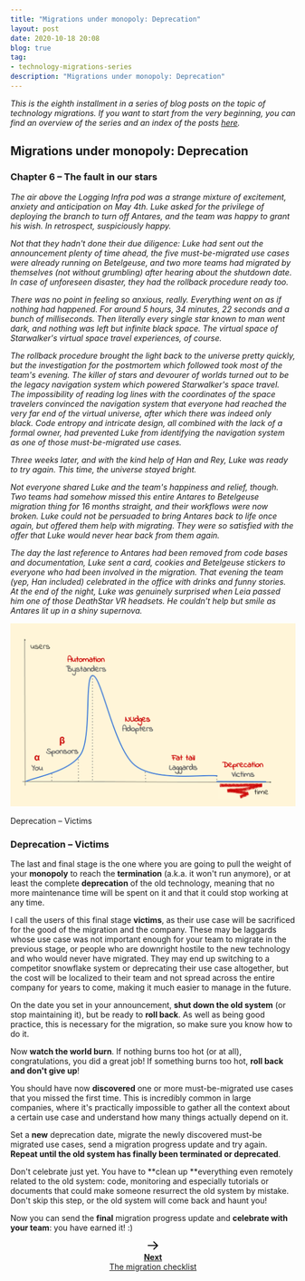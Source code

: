 ```yaml
---
title: "Migrations under monopoly: Deprecation"
layout: post
date: 2020-10-18 20:08
blog: true
tag:
- technology-migrations-series
description: "Migrations under monopoly: Deprecation"
---
```


_This is the eighth installment in a series of blog posts on the topic of technology migrations. If you want to start from the very beginning, you can find an overview of the series and an index of the posts [here](http://poros.github.io/technology-migrations-series/)._

## Migrations under monopoly: Deprecation

### Chapter 6 – The fault in our stars

_The air above the Logging Infra pod was a strange mixture of excitement, anxiety and anticipation on May 4th. Luke asked for the privilege of deploying the branch to turn off Antares, and the team was happy to grant his wish. In retrospect, suspiciously happy._

_Not that they hadn't done their due diligence: Luke had sent out the announcement plenty of time ahead, the five must-be-migrated use cases were already running on Betelgeuse, and two more teams had migrated by themselves (not without grumbling) after hearing about the shutdown date. In case of unforeseen disaster, they had the rollback procedure ready too._

_There was no point in feeling so anxious, really. Everything went on as if nothing had happened. For around 5 hours, 34 minutes, 22 seconds and a bunch of milliseconds. Then literally every single star known to man went dark, and nothing was left but infinite black space. The virtual space of Starwalker's virtual space travel experiences, of course._

_The rollback procedure brought the light back to the universe pretty quickly, but the investigation for the postmortem which followed took most of the team's evening. The killer of stars and devourer of worlds turned out to be the legacy navigation system which powered Starwalker's space travel. The impossibility of reading log lines with the coordinates of the space travelers convinced the navigation system that everyone had reached the very far end of the virtual universe, after which there was indeed only black. Code entropy and intricate design, all combined with the lack of a formal owner, had prevented Luke from identifying the navigation system as one of those must-be-migrated use cases._

_Three weeks later, and with the kind help of Han and Rey, Luke was ready to try again. This time, the universe stayed bright._

_Not everyone shared Luke and the team's happiness and relief, though. Two teams had somehow missed this entire Antares to Betelgeuse migration thing for 16 months straight, and their workflows were now broken. Luke could not be persuaded to bring Antares back to life once again, but offered them help with migrating. They were so satisfied with the offer that Luke would never hear back from them again._

_The day the last reference to Antares had been removed from code bases and documentation, Luke sent a card, cookies and Betelgeuse stickers to everyone who had been involved in the migration. That evening the team (yep, Han included) celebrated in the office with drinks and funny stories. At the end of the night, Luke was genuinely surprised when Leia passed him one of those DeathStar VR headsets. He couldn't help but smile as Antares lit up in a shiny supernova._

![Deprecation](/assets/images/migrations_under_monopoly_6.png)
<figcaption class="caption">Deprecation – Victims</figcaption>

### Deprecation – Victims

The last and final stage is the one where you are going to pull the weight of your **monopoly** to reach the **termination** (a.k.a. it won't run anymore), or at least the complete **deprecation** of the old technology, meaning that no more maintenance time will be spent on it and that it could stop working at any time.

I call the users of this final stage **victims**, as their use case will be sacrificed for the good of the migration and the company. These may be laggards whose use case was not important enough for your team to migrate in the previous stage, or people who are downright hostile to the new technology and who would never have migrated. They may end up switching to a competitor snowflake system or deprecating their use case altogether, but the cost will be localized to their team and not spread across the entire company for years to come, making it much easier to manage in the future.

On the date you set in your announcement, **shut down the old system** (or stop maintaining it), but be ready to **roll back**. As well as being good practice, this is necessary for the migration, so make sure you know how to do it.

Now **watch the world burn**. If nothing burns too hot (or at all), congratulations, you did a great job! If something burns too hot, **roll back and don't give up**!

You should have now **discovered** one or more must-be-migrated use cases that you missed the first time. This is incredibly common in large companies, where it's practically impossible to gather all the context about a certain use case and understand how many things actually depend on it.

Set a **new** deprecation date, migrate the newly discovered must-be migrated use cases, send a migration progress update and try again. **Repeat until the old system has finally been terminated or deprecated**.

Don't celebrate just yet. You have to **clean up **everything even remotely related to the old system: code, monitoring and especially tutorials or documents that could make someone resurrect the old system by mistake. Don't skip this step, or the old system will come back and haunt you!

Now you can send the **final** migration progress update and **celebrate with your team**: you have earned it! :)

<div align="center">
<a href="http://poros.github.io/migration-checklist/">
<img style="max-width:5%" src="/assets/images/next_arrow.png" alt="Next">
<b><figcaption class="caption">Next</figcaption></b>
<figcaption class="caption">The migration checklist</figcaption>
</a>
</div>
